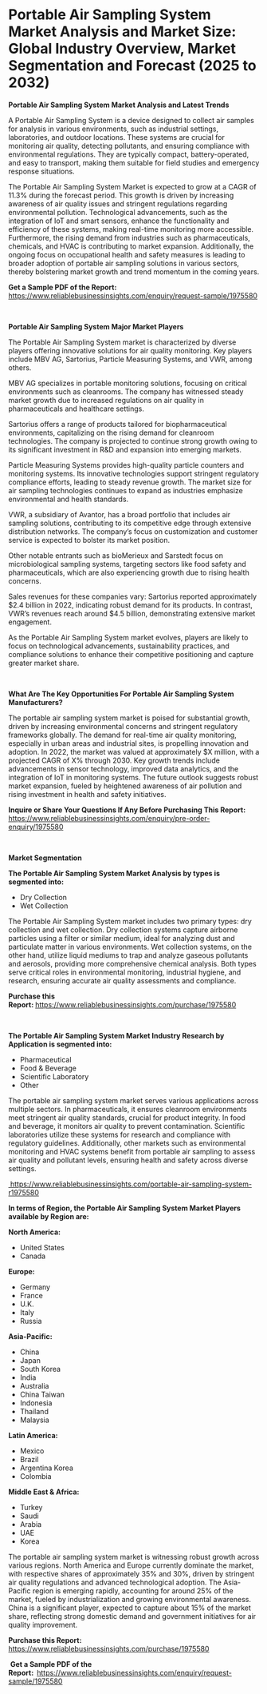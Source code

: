 <p><h1>Portable Air Sampling System Market Analysis and Market Size: Global Industry Overview, Market Segmentation and Forecast (2025 to 2032)</h1></p><p><strong>Portable Air Sampling System Market Analysis and Latest Trends</strong></p>
<p><p>A Portable Air Sampling System is a device designed to collect air samples for analysis in various environments, such as industrial settings, laboratories, and outdoor locations. These systems are crucial for monitoring air quality, detecting pollutants, and ensuring compliance with environmental regulations. They are typically compact, battery-operated, and easy to transport, making them suitable for field studies and emergency response situations.</p><p>The Portable Air Sampling System Market is expected to grow at a CAGR of 11.3% during the forecast period. This growth is driven by increasing awareness of air quality issues and stringent regulations regarding environmental pollution. Technological advancements, such as the integration of IoT and smart sensors, enhance the functionality and efficiency of these systems, making real-time monitoring more accessible. Furthermore, the rising demand from industries such as pharmaceuticals, chemicals, and HVAC is contributing to market expansion. Additionally, the ongoing focus on occupational health and safety measures is leading to broader adoption of portable air sampling solutions in various sectors, thereby bolstering market growth and trend momentum in the coming years.</p></p>
<p><strong>Get a Sample PDF of the Report:&nbsp;</strong> <a href="https://www.reliablebusinessinsights.com/enquiry/request-sample/1975580?utm_campaign=1117&utm_medium=2&utm_source=Github&utm_content=ia&utm_term=12042025&utm_id=portable-air-sampling-system">https://www.reliablebusinessinsights.com/enquiry/request-sample/1975580</a></p>
<p>&nbsp;</p>
<p><strong>Portable Air Sampling System Major Market Players</strong></p>
<p><p>The Portable Air Sampling System market is characterized by diverse players offering innovative solutions for air quality monitoring. Key players include MBV AG, Sartorius, Particle Measuring Systems, and VWR, among others. </p><p>MBV AG specializes in portable monitoring solutions, focusing on critical environments such as cleanrooms. The company has witnessed steady market growth due to increased regulations on air quality in pharmaceuticals and healthcare settings. </p><p>Sartorius offers a range of products tailored for biopharmaceutical environments, capitalizing on the rising demand for cleanroom technologies. The company is projected to continue strong growth owing to its significant investment in R&D and expansion into emerging markets.</p><p>Particle Measuring Systems provides high-quality particle counters and monitoring systems. Its innovative technologies support stringent regulatory compliance efforts, leading to steady revenue growth. The market size for air sampling technologies continues to expand as industries emphasize environmental and health standards.</p><p>VWR, a subsidiary of Avantor, has a broad portfolio that includes air sampling solutions, contributing to its competitive edge through extensive distribution networks. The company’s focus on customization and customer service is expected to bolster its market position.</p><p>Other notable entrants such as bioMerieux and Sarstedt focus on microbiological sampling systems, targeting sectors like food safety and pharmaceuticals, which are also experiencing growth due to rising health concerns.</p><p>Sales revenues for these companies vary: Sartorius reported approximately $2.4 billion in 2022, indicating robust demand for its products. In contrast, VWR’s revenues reach around $4.5 billion, demonstrating extensive market engagement.</p><p>As the Portable Air Sampling System market evolves, players are likely to focus on technological advancements, sustainability practices, and compliance solutions to enhance their competitive positioning and capture greater market share.</p></p>
<p>&nbsp;</p>
<p><strong>What Are The Key Opportunities For Portable Air Sampling System Manufacturers?</strong></p>
<p><p>The portable air sampling system market is poised for substantial growth, driven by increasing environmental concerns and stringent regulatory frameworks globally. The demand for real-time air quality monitoring, especially in urban areas and industrial sites, is propelling innovation and adoption. In 2022, the market was valued at approximately $X million, with a projected CAGR of X% through 2030. Key growth trends include advancements in sensor technology, improved data analytics, and the integration of IoT in monitoring systems. The future outlook suggests robust market expansion, fueled by heightened awareness of air pollution and rising investment in health and safety initiatives.</p></p>
<p><strong>Inquire or Share Your Questions If Any Before Purchasing This Report:</strong> <a href="https://www.reliablebusinessinsights.com/enquiry/pre-order-enquiry/1975580?utm_campaign=1117&utm_medium=2&utm_source=Github&utm_content=ia&utm_term=12042025&utm_id=portable-air-sampling-system">https://www.reliablebusinessinsights.com/enquiry/pre-order-enquiry/1975580</a></p>
<p>&nbsp;</p>
<p><strong>Market Segmentation</strong></p>
<p><strong>The Portable Air Sampling System Market Analysis by types is segmented into:</strong></p>
<p><ul><li>Dry Collection</li><li>Wet Collection</li></ul></p>
<p><p>The Portable Air Sampling System market includes two primary types: dry collection and wet collection. Dry collection systems capture airborne particles using a filter or similar medium, ideal for analyzing dust and particulate matter in various environments. Wet collection systems, on the other hand, utilize liquid mediums to trap and analyze gaseous pollutants and aerosols, providing more comprehensive chemical analysis. Both types serve critical roles in environmental monitoring, industrial hygiene, and research, ensuring accurate air quality assessments and compliance.</p></p>
<p><strong>Purchase this Report:&nbsp;</strong><a href="https://www.reliablebusinessinsights.com/purchase/1975580?utm_campaign=1117&utm_medium=2&utm_source=Github&utm_content=ia&utm_term=12042025&utm_id=portable-air-sampling-system">https://www.reliablebusinessinsights.com/purchase/1975580</a></p>
<p>&nbsp;</p>
<p><strong>The Portable Air Sampling System Market Industry Research by Application is segmented into:</strong></p>
<p><ul><li>Pharmaceutical</li><li>Food & Beverage</li><li>Scientific Laboratory</li><li>Other</li></ul></p>
<p><p>The portable air sampling system market serves various applications across multiple sectors. In pharmaceuticals, it ensures cleanroom environments meet stringent air quality standards, crucial for product integrity. In food and beverage, it monitors air quality to prevent contamination. Scientific laboratories utilize these systems for research and compliance with regulatory guidelines. Additionally, other markets such as environmental monitoring and HVAC systems benefit from portable air sampling to assess air quality and pollutant levels, ensuring health and safety across diverse settings.</p></p>
<p><a href="https://www.reliablebusinessinsights.com/portable-air-sampling-system-r1975580?utm_campaign=1117&utm_medium=2&utm_source=Github&utm_content=ia&utm_term=12042025&utm_id=portable-air-sampling-system">&nbsp;https://www.reliablebusinessinsights.com/portable-air-sampling-system-r1975580</a></p>
<p><strong>In terms of Region, the Portable Air Sampling System Market Players available by Region are:</strong></p>
<p>
    <p> <strong> North America: </strong>
        <ul>
            <li>United States</li>
            <li>Canada</li>
        </ul>
        </p> 
    <p> <strong> Europe: </strong>
        <ul>
            <li>Germany</li>
            <li>France</li>
            <li>U.K.</li>
            <li>Italy</li>
            <li>Russia</li>
        </ul>
        </p> 
    <p> <strong> Asia-Pacific: </strong>
        <ul>
            <li>China</li>
            <li>Japan</li>
            <li>South Korea</li>
            <li>India</li>
            <li>Australia</li>
            <li>China Taiwan</li>
            <li>Indonesia</li>
            <li>Thailand</li>
            <li>Malaysia</li>
        </ul>
        </p> 
    <p> <strong> Latin America: </strong>
        <ul>
            <li>Mexico</li>
            <li>Brazil</li>
            <li>Argentina Korea</li>
            <li>Colombia</li>
        </ul>
        </p> 
    <p> <strong> Middle East & Africa: </strong>
        <ul>
            <li>Turkey</li>
            <li>Saudi</li>
            <li>Arabia</li>
            <li>UAE</li>
            <li>Korea</li>
        </ul>
    </p>
    </p>
<p><p>The portable air sampling system market is witnessing robust growth across various regions. North America and Europe currently dominate the market, with respective shares of approximately 35% and 30%, driven by stringent air quality regulations and advanced technological adoption. The Asia-Pacific region is emerging rapidly, accounting for around 25% of the market, fueled by industrialization and growing environmental awareness. China is a significant player, expected to capture about 15% of the market share, reflecting strong domestic demand and government initiatives for air quality improvement.</p></p>
<p><strong>Purchase this Report: </strong><a href="https://www.reliablebusinessinsights.com/purchase/1975580?utm_campaign=1117&utm_medium=2&utm_source=Github&utm_content=ia&utm_term=12042025&utm_id=portable-air-sampling-system">https://www.reliablebusinessinsights.com/purchase/1975580</a></p>
<p>&nbsp;<strong>Get a Sample PDF of the Report:&nbsp;&nbsp;</strong><a href="https://www.reliablebusinessinsights.com/enquiry/request-sample/1975580?utm_campaign=1117&utm_medium=2&utm_source=Github&utm_content=ia&utm_term=12042025&utm_id=portable-air-sampling-system">https://www.reliablebusinessinsights.com/enquiry/request-sample/1975580</a></p>
<p><strong></strong></p>
<p><p></p><p></p><p></p></p>